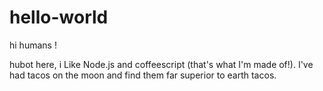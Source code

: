# hello-world

hi humans !

hubot here, i Like Node.js and coffeescript (that's what I'm made of!).
I've had tacos on the moon and find them far superior to earth tacos.
